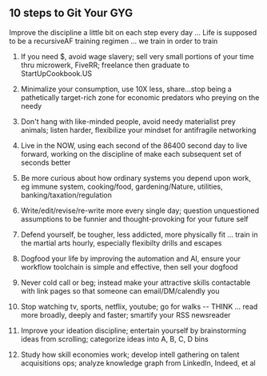 ## 10 steps to Git Your GYG

Improve the discipline a little bit on each step every day ... Life is supposed to be a recursiveAF training regimen ... we train in order to train

1) If you need $, avoid wage slavery; sell very small portions of your time thru microwerk, FiveRR; freelance then graduate to StartUpCookbook.US

2) Minimalize your consumption, use 10X less, share...stop being a pathetically target-rich zone for economic predators who preying on the needy 

3) Don't hang with like-minded people, avoid needy materialist prey animals; listen harder, flexibilize your mindset for antifragile networking

4) Live in the NOW, using each second of the 86400 second day to live forward, working on the discipline of make each subsequent set of seconds better

5) Be more curious about how ordinary systems you depend upon work, eg immune system, cooking/food, gardening/Nature, utilities, banking/taxation/regulation   

6) Write/edit/revise/re-write more every single day; question unquestioned assumptions to be funnier and thought-provoking for your future self

7) Defend yourself, be tougher, less addicted, more physically fit ... train in the martial arts hourly, especially flexibilty drills and escapes

8) Dogfood your life by improving the automation and AI, ensure your workflow toolchain is simple and effective, then sell your dogfood

9) Never cold call or beg; instead make your attractive skills contactable with link pages so that someone can email/DM/calendly you

10) Stop watching tv, sports, netflix, youtube; go for walks -- THINK ... read more broadly, deeply and faster; smartify your RSS newsreader

11) Improve your ideation discipline; entertain yourself by brainstorming ideas from scrolling; categorize ideas into A, B, C, D bins

12) Study how skill economies work; develop intell gathering on talent acquisitions ops; analyze knowledge graph from LinkedIn, Indeed, et al

